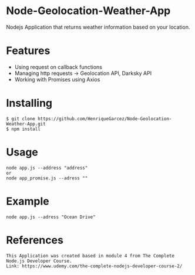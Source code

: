 # Node-Geolocation-Weather-App
 Nodejs Application that returns weather information based on your location.
 #  Features
  - Using request on callback functions
  - Managing http requests -> Geolocation API, Darksky API
  - Working with Promises using Axios
 #  Installing
    $ git clone https://github.com/HenriqueGarcez/Node-Geolocation-Weather-App.git
    $ npm install
 #  Usage
    node app.js --address "address"
    or
    node app_promise.js --adress ""
 #  Example
    node app.js --adress "Ocean Drive"
 #  References
    This Application was created based in module 4 from The Complete Node.js Developer Course.
    Link: https://www.udemy.com/the-complete-nodejs-developer-course-2/
